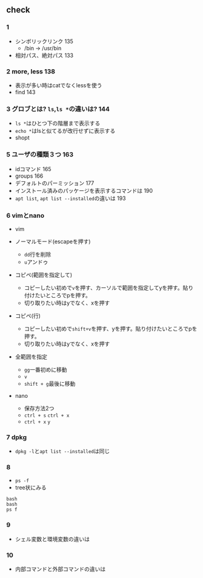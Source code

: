 ## check
### 1
- シンボリックリンク 135
  - /bin -> /usr/bin
- 相対パス、絶対パス 133

### 2 more, less 138
- 表示が多い時はcatでなくlessを使う
- find 143
### 3 グロブとは? `ls`,`ls *`の違いは? 144
  - `ls *`はひとつ下の階層まで表示する
  - `echo *`はlsと似てるが改行せずに表示する
- shopt
### 5 ユーザの種類３つ 163
- idコマンド 165
- groups 166
- デフォルトのパーミッション 177
- インストール済みのパッケージを表示するコマンドは 190
- `apt list`, `apt list --installed`の違いは 193


### 6 vimとnano
- vim
- ノーマルモード(escapeを押す)
  - `dd`行を削除
  - `u`アンドゥ  

- コピペ(範囲を指定して)
  - コピーしたい初めで`v`を押す、カーソルで範囲を指定してyを押す。貼り付けたいところでpを押す。
  - 切り取りたい時はyでなく、xを押す 
- コピペ(行)
  - コピーしたい初めで`shift+v`を押す、yを押す。貼り付けたいところでpを押す。
  - 切り取りたい時はyでなく、xを押す 
- 全範囲を指定
  - `gg`一番初めに移動
  - `v`
  - `shift + g`最後に移動 


- nano
  - 保存方法2つ
  - `ctrl + s` `ctrl + x`
  - `ctrl + x` `y`

### 7 dpkg
- `dpkg -l`と`apt list --installed`は同じ

### 8 
- `ps -f`
- tree状にみる
```
bash
bash
ps f
```
### 9
- シェル変数と環境変数の違いは

### 10
- 内部コマンドと外部コマンドの違いは
